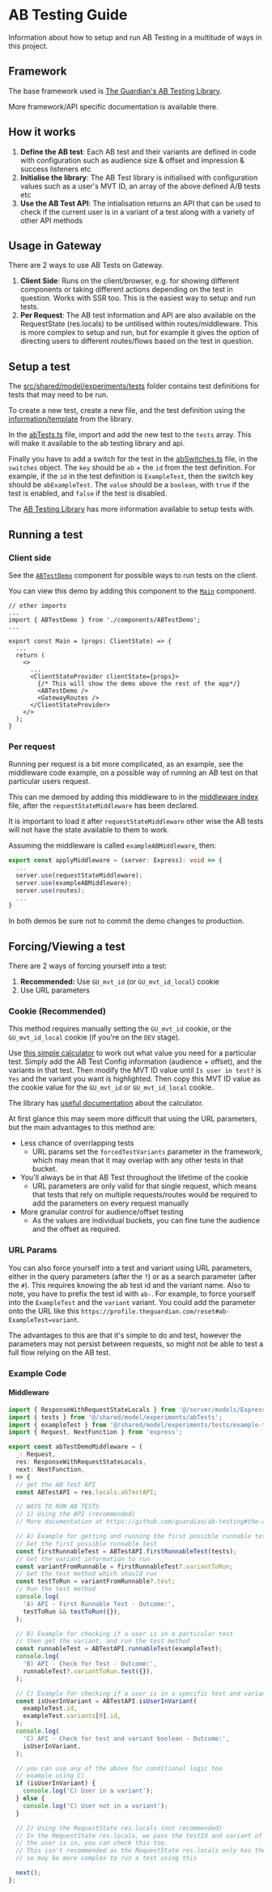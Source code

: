 # AB Testing Guide

Information about how to setup and run AB Testing in a multitude of ways in this project.

## Framework

The base framework used is [The Guardian's AB Testing Library](https://github.com/guardian/ab-testing).

More framework/API specific documentation is available there.

## How it works

1. **Define the AB test**: Each AB test and their variants are defined in code with configuration such as audience size & offset and impression & success listeners etc
2. **Initialise the library**: The AB Test library is initialised with configuration values such as a user's MVT ID, an array of the above defined A/B tests etc
3. **Use the AB Test API**: The intialisation returns an API that can be used to check if the current user is in a variant of a test along with a variety of other API methods

## Usage in Gateway

There are 2 ways to use AB Tests on Gateway.

1. **Client Side**: Runs on the client/browser, e.g. for showing different components or taking different actions depending on the test in question. Works with SSR too. This is the easiest way to setup and run tests.
2. **Per Request**: The AB test information and API are also available on the RequestState (res.locals) to be untilised within routes/middleware. This is more complex to setup and run, but for example it gives the option of directing users to different routes/flows based on the test in question.

## Setup a test

The [src/shared/model/experiments/tests](../src/shared/model/experiments/tests) folder contains test definitions for tests that may need to be run.

To create a new test, create a new file, and the test definition using the [information/template](https://github.com/guardian/ab-testing#ab-test-definition) from the library.

In the [abTests.ts](../src/shared/model/experiments/abTests.ts) file, import and add the new test to the `tests` array. This will make it available to the ab testing library and api.

Finally you have to add a switch for the test in the [abSwitches.ts](../src/shared/model/experiments/abSwitches.ts) file, in the `switches` object. The `key` should be `ab` + the `id` from the test definition. For example, if the `id` in the test definition is `ExampleTest`, then the switch key should be `abExampleTest`. The `value` should be a `boolean`, with `true` if the test is enabled, and `false` if the test is disabled.

The [AB Testing Library](https://github.com/guardian/ab-testing) has more information available to setup tests with.

## Running a test

### Client side

See the [`ABTestDemo`](../src/client/components/ABTestDemo.tsx) component for possible ways to run tests on the client.

You can view this demo by adding this component to the [`Main`](../src/client/main.tsx) component.

```tsx
// other imports
...
import { ABTestDemo } from './components/ABTestDemo';
...

export const Main = (props: ClientState) => {
  ...
  return (
    <>
      ...
      <ClientStateProvider clientState={props}>
        {/* This will show the demo above the rest of the app*/}
        <ABTestDemo />
        <GatewayRoutes />
      </ClientStateProvider>
    </>
  );
}
```

### Per request

Running per request is a bit more complicated, as an example, see the middleware code example, on a possible way of running an AB test on that particular users request.

This can me demoed by adding this middleware to in the [middleware index](../src/server/lib/middleware/index.ts) file, after the `requestStateMiddleware` has been declared.

It is important to load it after `requestStateMiddleware` other wise the AB tests will not have the state available to them to work.

Assuming the middleware is called `exampleABMiddleware`, then:

```ts
export const applyMiddleware = (server: Express): void => {
  ...
  server.use(requestStateMiddleware);
  server.use(exampleABMiddleware);
  server.use(routes);
  ...
}
```

In both demos be sure not to commit the demo changes to production.

## Forcing/Viewing a test

There are 2 ways of forcing yourself into a test:

1. **Recommended:** Use `GU_mvt_id` (or `GU_mvt_id_local`) cookie
2. Use URL parameters

### Cookie (Recommended)

This method requires manually setting the `GU_mvt_id` cookie, or the `GU_mvt_id_local` cookie (if you're on the `DEV` stage).

Use [this simple calculator](https://ab-tests.netlify.app/) to work out what value you need for a particular test. Simply add the AB Test Config information (audience + offset), and the variants in that test. Then modify the MVT ID value until `Is user in test?` is `Yes` and the variant you want is highlighted. Then copy this MVT ID value as the cookie value for the `GU_mvt_id` or `GU_mvt_id_local` cookie.

The library has [useful documentation](https://github.com/guardian/ab-testing#mvtid-calculator) about the calculator.

At first glance this may seem more difficult that using the URL parameters, but the main advantages to this method are:

- Less chance of overrlapping tests
  - URL params set the `forcedTestVariants` parameter in the framework, which may mean that it may overlap with any other tests in that bucket.
- You'll always be in that AB Test throughout the lifetime of the cookie
  - URL parameters are only valid for that single request, which means that tests that rely on multiple requests/routes would be required to add the parameters on every request manually
- More granular control for audience/offset testing
  - As the values are individual buckets, you can fine tune the audience and the offset as required.

### URL Params

You can also force yourself into a test and variant using URL parameters, either in the query parameters (after the `?`) or as a search parameter (after the `#`). This requires knowing the ab test id and the variant name. Also to note, you have to prefix the test id with `ab-`. For example, to force yourself into the `ExampleTest` and the `variant` variant. You could add the parameter onto the URL like this `https://profile.theguardian.com/reset#ab-ExampleTest=variant`.

The advantages to this are that it's simple to do and test, however the parameters may not persist between requests, so might not be able to test a full flow relying on the AB test.

### Example Code

#### Middleware

```TypeScript
import { ResponseWithRequestStateLocals } from '@/server/models/Express';
import { tests } from '@/shared/model/experiments/abTests';
import { exampleTest } from '@/shared/model/experiments/tests/example-test';
import { Request, NextFunction } from 'express';

export const abTestDemoMiddleware = (
  _: Request,
  res: ResponseWithRequestStateLocals,
  next: NextFunction,
) => {
  // get the AB Test API
  const ABTestAPI = res.locals.abTestAPI;

  // WAYS TO RUN AB TESTS
  // 1) Using the API (recommended)
  // More documentation at https://github.com/guardian/ab-testing#the-api

  // A) Example for getting and running the first possible runnable test:
  // Get the first possible runnable test
  const firstRunnableTest = ABTestAPI.firstRunnableTest(tests);
  // Get the variant information to run
  const variantFromRunnable = firstRunnableTest?.variantToRun;
  // Get the test method which should run
  const testToRun = variantFromRunnable?.test;
  // Run the test method
  console.log(
    'A) API - First Runnable Test - Outcome:',
    testToRun && testToRun({}),
  );

  // B) Example for checking if a user is in a particular test
  // then get the variant, and run the test method
  const runnableTest = ABTestAPI.runnableTest(exampleTest);
  console.log(
    'B) API - Check for Test - Outcome:',
    runnableTest?.variantToRun.test({}),
  );

  // C) Example for checking if a user is in a specific test and variant
  const isUserInVariant = ABTestAPI.isUserInVariant(
    exampleTest.id,
    exampleTest.variants[0].id,
  );
  console.log(
    'C) API - Check for test and variant boolean - Outcome:',
    isUserInVariant,
  );

  // you can use any of the above for conditional logic too
  // example using C)
  if (isUserInVariant) {
    console.log('C) User in a variant');
  } else {
    console.log('C) User not in a variant');
  }

  // 2) Using the RequestState res.locals (not recommended)
  // In the RequestState res.locals, we pass the testId and variant of any tests
  // the user is in, you can check this too.
  // This isn't recommended as the RequestState res.locals only has the test id and variant
  // so may be more complex to run a test using this

  next();
};
```
